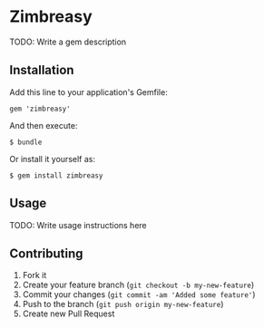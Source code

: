 # Zimbreasy

TODO: Write a gem description

## Installation

Add this line to your application's Gemfile:

    gem 'zimbreasy'

And then execute:

    $ bundle

Or install it yourself as:

    $ gem install zimbreasy

## Usage

TODO: Write usage instructions here

## Contributing

1. Fork it
2. Create your feature branch (`git checkout -b my-new-feature`)
3. Commit your changes (`git commit -am 'Added some feature'`)
4. Push to the branch (`git push origin my-new-feature`)
5. Create new Pull Request
